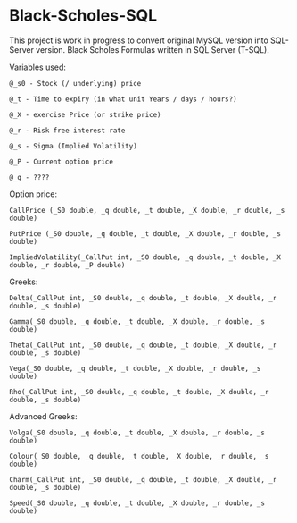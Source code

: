 # Black-Scholes-SQL
This project is work in progress to convert original MySQL version into SQL-Server version.
Black Scholes Formulas written in SQL Server (T-SQL).

Variables used:
    
    @_s0 - Stock (/ underlying) price
    
    @_t - Time to expiry (in what unit Years / days / hours?)
    
    @_X - exercise Price (or strike price)
    
    @_r - Risk free interest rate
    
    @_s - Sigma (Implied Volatility)
    
    @_P - Current option price
    
    @_q - ????

Option price:

    CallPrice (_S0 double, _q double, _t double, _X double, _r double, _s double) 

    PutPrice (_S0 double, _q double, _t double, _X double, _r double, _s double) 
    
    ImpliedVolatility(_CallPut int, _S0 double, _q double, _t double, _X double, _r double, _P double)

Greeks:

    Delta(_CallPut int, _S0 double, _q double, _t double, _X double, _r double, _s double) 

    Gamma(_S0 double, _q double, _t double, _X double, _r double, _s double) 

    Theta(_CallPut int, _S0 double, _q double, _t double, _X double, _r double, _s double) 

    Vega(_S0 double, _q double, _t double, _X double, _r double, _s double) 

    Rho(_CallPut int, _S0 double, _q double, _t double, _X double, _r double, _s double) 

Advanced Greeks:

    Volga(_S0 double, _q double, _t double, _X double, _r double, _s double) 

    Colour(_S0 double, _q double, _t double, _X double, _r double, _s double) 

    Charm(_CallPut int, _S0 double, _q double, _t double, _X double, _r double, _s double) 

    Speed(_S0 double, _q double, _t double, _X double, _r double, _s double) 
